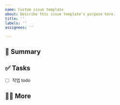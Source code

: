 ```yaml
---
name: Custom issue template
about: Describe this issue template's purpose here.
title: ''
labels: ''
assignees: ''

---
```


## 📄 Summary
>

## ✅ Tasks

- [ ] 작업 todo

## 🙋🏻 More
>
